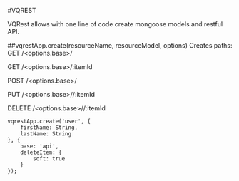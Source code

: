 #VQREST

VQRest allows with one line of code create mongoose models and restful API.


##vqrestApp.create(resourceName, resourceModel, options)
Creates paths:
GET /<options.base>/<resourceName>

GET /<options.base>/:itemId

POST /<options.base>/<resourceName>

PUT /<options.base>/<resourceName>/:itemId

DELETE /<options.base>/<resourceName>/:itemId

```
vqrestApp.create('user', {
    firstName: String,
    lastName: String
}, {
    base: 'api',
    deleteItem: {
        soft: true
    }
});
```